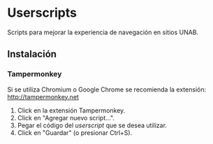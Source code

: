 Userscripts
===========

Scripts para mejorar la experiencia de navegación en sitios UNAB.

Instalación
-----------

### Tampermonkey

Si se utiliza Chromium o Google Chrome se recomienda la extensión:
<http://tampermonkey.net>

1. Click en la extensión Tampermonkey.
2. Click en "Agregar nuevo script...".
3. Pegar el código del *userscript* que se desea utilizar.
4. Click en "Guardar" (o presionar Ctrl+S).
